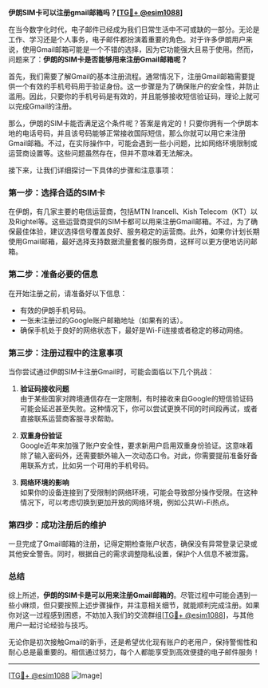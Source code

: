 **伊朗SIM卡可以注册gmail邮箱吗？[[TG💪+ @esim1088](https://t.me/s/esim1088)]**

在当今数字化时代，电子邮件已经成为我们日常生活中不可或缺的一部分。无论是工作、学习还是个人事务，电子邮件都扮演着重要的角色。对于许多伊朗用户来说，使用Gmail邮箱可能是一个不错的选择，因为它功能强大且易于使用。然而，问题来了：**伊朗的SIM卡是否能够用来注册Gmail邮箱呢？**

首先，我们需要了解Gmail的基本注册流程。通常情况下，注册Gmail邮箱需要提供一个有效的手机号码用于验证身份。这一步骤是为了确保账户的安全性，并防止滥用。因此，只要你的手机号码是有效的，并且能够接收短信验证码，理论上就可以完成Gmail的注册。

那么，伊朗的SIM卡能否满足这个条件呢？答案是肯定的！只要你拥有一个伊朗本地的电话号码，并且该号码能够正常接收国际短信，那么你就可以用它来注册Gmail邮箱。不过，在实际操作中，可能会遇到一些小问题，比如网络环境限制或运营商设置等。这些问题虽然存在，但并不意味着无法解决。

接下来，让我们详细探讨一下具体的步骤和注意事项：

### **第一步：选择合适的SIM卡**
在伊朗，有几家主要的电信运营商，包括MTN Irancell、Kish Telecom（KT）以及Rightel等。这些运营商提供的SIM卡都可以用来注册Gmail邮箱。不过，为了确保最佳体验，建议选择信号覆盖良好、服务稳定的运营商。此外，如果你计划长期使用Gmail邮箱，最好选择支持数据流量套餐的服务商，这样可以更方便地访问邮箱。

### **第二步：准备必要的信息**
在开始注册之前，请准备好以下信息：
- 有效的伊朗手机号码。
- 一张未注册过的Google账户邮箱地址（如果有的话）。
- 确保手机处于良好的网络状态下，最好是Wi-Fi连接或者稳定的移动网络。

### **第三步：注册过程中的注意事项**
当你尝试通过伊朗SIM卡注册Gmail时，可能会面临以下几个挑战：
1. **验证码接收问题**  
   由于某些国家对跨境通信存在一定限制，有时接收来自Google的短信验证码可能会延迟甚至失败。这种情况下，你可以尝试更换不同的时间段再试，或者直接联系运营商客服寻求帮助。

2. **双重身份验证**  
   Google近年来加强了账户安全性，要求新用户启用双重身份验证。这意味着除了输入密码外，还需要额外输入一次动态口令。对此，你需要提前准备好备用联系方式，比如另一个可用的手机号码。

3. **网络环境的影响**  
   如果你的设备连接到了受限制的网络环境，可能会导致部分操作受限。在这种情况下，可以考虑切换到更加开放的网络环境，例如公共Wi-Fi热点。

### **第四步：成功注册后的维护**
一旦完成了Gmail邮箱的注册，记得定期检查账户状态，确保没有异常登录记录或其他安全警告。同时，根据自己的需求调整隐私设置，保护个人信息不被泄露。

### **总结**
综上所述，**伊朗的SIM卡是可以用来注册Gmail邮箱的**。尽管过程中可能会遇到一些小麻烦，但只要按照上述步骤操作，并注意相关细节，就能顺利完成注册。如果你对这一过程感到困惑，不妨加入我们的交流群组[[TG💪+ @esim1088](https://t.me/s/esim1088)]，与其他用户一起讨论经验与技巧。

无论你是初次接触Gmail的新手，还是希望优化现有账户的老用户，保持警惕性和耐心总是最重要的。相信通过努力，每个人都能享受到高效便捷的电子邮件服务！

---

[[TG💪+ @esim1088](https://t.me/s/esim1088) ![Image](https://i.postimg.cc/4NQfJmqS/Snipaste-2025-05-13-00-14-12.png)]
